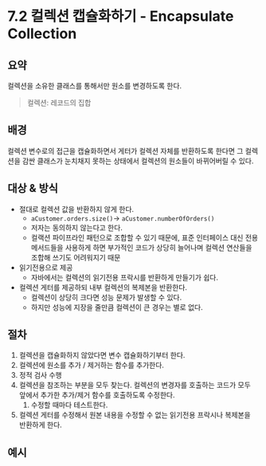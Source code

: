 # 7.2 컬렉션 캡슐화하기 - Encapsulate Collection

## 요약

컬렉션을 소유한 클래스를 통해서만 원소를 변경하도록 한다.

> 컬렉션: 레코드의 집합

## 배경

컬렉션 변수로의 접근을 캡슐화하면서 게터가 컬렉션 자체를 반환하도록 한다면 그 컬렉션을 감싼 클래스가 눈치채지 못하는 상태에서 컬렉션의 원소들이 바뀌어버릴 수 있다.

## 대상 & 방식

- 절대로 컬렉션 값을 반환하지 않게 한다.
  - `aCustomer.orders.size()`-> `aCustomer.numberOfOrders()`
  - 저자는 동의하지 않는다고 한다.
  - 컬랙션 파이프라인 패턴으로 조합할 수 있기 때문에, 표준 인터페이스 대신 전용 메서드들을 사용하게 하면 부가적인 코드가 상당히 늘어나며 컬렉션 연산들을 조합해 쓰기도 어려워지기 때문
- 읽기전용으로 제공
  - 자바에서는 컬렉션의 읽기전용 프락시를 반환하게 만들기가 쉽다.
- 컬렉션 게터를 제공하되 내부 컬렉션의 복제본을 반환한다.
  - 컬렉션이 상당히 크다면 성능 문제가 발생할 수 있다.
  - 하지만 성능에 지장을 줄만큼 컬렉션이 큰 경우는 별로 없다.

## 절차

1. 컬렉션을 캡슐화하지 않았다면 변수 캡슐화하기부터 한다.
2. 컬렉션에 원소를 추가 / 제거하는 함수를 추가한다.
3. 정적 검사 수행
4. 컬렉션을 참조하는 부분을 모두 찾는다. 컬렉션의 변경자를 호출하는 코드가 모두 앞에서 추가한 추가/제거 함수를 호출하도록 수정한다.
   1. 수정할 때마다 테스트한다.
5. 컬렉션 게터를 수정해서 원본 내용을 수정할 수 없는 읽기전용 프락시나 복제본을 반환하게 한다.

## 예시
